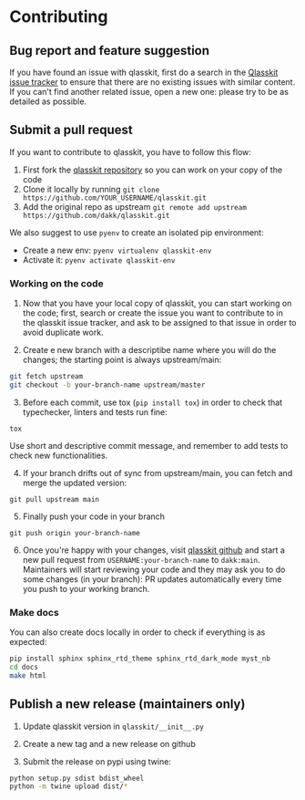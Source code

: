 # Contributing

## Bug report and feature suggestion

If you have found an issue with qlasskit, first do a search in the [Qlasskit issue tracker](https://github.com/dakk/qlasskit/issues) to ensure that there are no existing issues with
similar content. If you can't find another related issue, open a new one: please try to be as detailed as possible.


## Submit a pull request

If you want to contribute to qlasskit, you have to follow this flow:

1. First fork the [qlasskit repository](https://github.com/dakk/qlasskit) so you can work on your copy of the code
2. Clone it locally by running ```git clone https://github.com/YOUR_USERNAME/qlasskit.git```
3. Add the original repo as upstream ```git remote add upstream https://github.com/dakk/qlasskit.git```

We also suggest to use `pyenv` to create an isolated pip environment:

- Create a new env: ```pyenv virtualenv qlasskit-env```
- Activate it: ```pyenv activate qlasskit-env```


### Working on the code

1. Now that you have your local copy of qlasskit, you can start working on the code; first, search or create the issue you want to contribute to in the qlasskit issue tracker, and ask
to be assigned to that issue in order to avoid duplicate work.

2. Create e new branch with a descriptibe name where you will do the changes; the starting point is always upstream/main:

```bash
git fetch upstream
git checkout -b your-branch-name upstream/master
```

3. Before each commit, use tox (```pip install tox```) in order to check that typechecker, linters and tests run fine:

```tox```

Use short and descriptive commit message, and remember to add tests to check new functionalities.


4. If your branch drifts out of sync from upstream/main, you can fetch and merge the updated version:

```git pull upstream main```

5. Finally push your code in your branch

```git push origin your-branch-name```

6. Once you're happy with your changes, visit [qlasskit github](https://github.com/dakk/qlasskit) and start a new pull request from `USERNAME:your-branch-name` to `dakk:main`. Maintainers will start reviewing your code and they may ask you to do some changes (in your branch): PR updates automatically every time you push to your working branch.


### Make docs

You can also create docs locally in order to check if everything is as expected:

```bash
pip install sphinx sphinx_rtd_theme sphinx_rtd_dark_mode myst_nb
cd docs
make html
```


## Publish a new release (maintainers only)

1. Update qlasskit version in `qlasskit/__init__.py`

2. Create a new tag and a new release on github

3. Submit the release on pypi using twine:


```bash
python setup.py sdist bdist_wheel
python -m twine upload dist/*
```